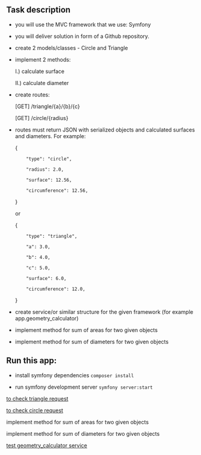 ## Task description

- you will use the MVC framework that we use: Symfony


- you will deliver solution in form of a Github repository.


- create 2 models/classes - Circle and Triangle


- implement 2 methods:

    I.) calculate surface
    
    II.) calculate diameter

- create routes:


    [GET] /triangle/{a}/{b}/{c}

    [GET] /circle/{radius}


- routes must return JSON with serialized objects and calculated surfaces and diameters. For example:


    {
    
          "type": "circle",
          
          "radius": 2.0,
          
          "surface": 12.56,
          
          "circumference": 12.56,
    
    }

  or

    {

          "type": "triangle",
          
          "a": 3.0,
          
          "b": 4.0,
          
          "c": 5.0,
          
          "surface": 6.0,
          
          "circumference": 12.0,
    }

- create service/or similar structure for the given framework (for example app.geometry_calculator)

- implement method for sum of areas for two given objects

- implement method for sum of diameters for two given objects


## Run this app:

- install symfony dependencies  ```composer install```

- run symfony development server ```symfony server:start``` 



<a href="http://127.0.0.1:8000/triangle/3/4/5"> to check triangle request </a>


<a href="http://127.0.0.1:8000/circle/2"> to check circle request</a>


implement method for sum of areas for two given objects

implement method for sum of diameters for two given objects


<a href="http://127.0.0.1:8000/test">test geometry_calculator service</a>
